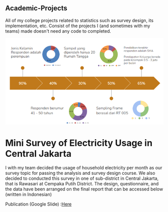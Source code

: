 ## Academic-Projects
All of my college projects related to statistics such as survey design, its implementation, etc. Consist of the projects I (and sometimes with my teams) made doesn't need any code to completed. 

![image](https://github.com/dewikinasih/Academic-Projects/blob/190341550a2e2a9fae79279c3a72340999f0eed9/ppt1.png)

# Mini Survey of Electricity Usage in Central Jakarta

I with my team decided the usage of household electricity per month as our survey topic for passing the analysis and survey design course. We also decided to conducted this survey in one of sub-district in Central Jakarta, that is Rawasari at Cempaka Putih District. 
The design, questionnaire, and the data have been arranged on the final report that can be accessed below (written in Indonesian)

Publication (Google Slide) :[Here](https://docs.google.com/presentation/d/10gvLaokueVwB1KEMMITm4N8kQzMA3MYPh1N_oI3Qk6E/edit#slide=id.g150c8cb58d3_1_15)
